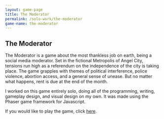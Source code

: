 ```yaml
---
layout: game-page
title: The Moderator
permalink: /solo-work/the-moderator 
game-name: the-moderator
---
```


## The Moderator
The Moderator is a game about the most thankless job on earth, being a social media moderator. Set in the fictional Metropolis of Angel City, tensions run high as a referendum on the independence of the city is taking place. The game grapples with themes of political interference, police violence, abortion access, and a general sense of unease. But no matter what happens, rent is due at the end of the month.

I worked on this game entirely solo, doing all of the programming, writing, gameplay design, and visual design on my own. It was made using the Phaser game framework for Javascript.

If you would like to play the game, click [here](https://drslowpokephd.github.io/TheModeratorGame).
